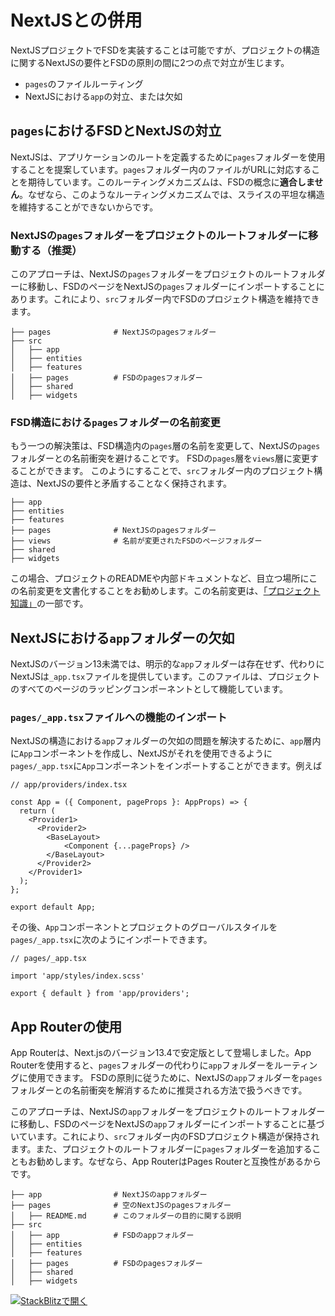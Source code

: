 # NextJSとの併用

NextJSプロジェクトでFSDを実装することは可能ですが、プロジェクトの構造に関するNextJSの要件とFSDの原則の間に2つの点で対立が生じます。

* `pages`のファイルルーティング
* NextJSにおける`app`の対立、または欠如

## `pages`におけるFSDとNextJSの対立[​](#pages-conflict "この見出しへの直接リンク")

NextJSは、アプリケーションのルートを定義するために`pages`フォルダーを使用することを提案しています。`pages`フォルダー内のファイルがURLに対応することを期待しています。このルーティングメカニズムは、FSDの概念に**適合しません**。なぜなら、このようなルーティングメカニズムでは、スライスの平坦な構造を維持することができないからです。

### NextJSの`pages`フォルダーをプロジェクトのルートフォルダーに移動する（推奨）[​](#nextjsのpagesフォルダーをプロジェクトのルートフォルダーに移動する推奨 "この見出しへの直接リンク")

このアプローチは、NextJSの`pages`フォルダーをプロジェクトのルートフォルダーに移動し、FSDのページをNextJSの`pages`フォルダーにインポートすることにあります。これにより、`src`フォルダー内でFSDのプロジェクト構造を維持できます。

```
├── pages              # NextJSのpagesフォルダー
├── src
│   ├── app
│   ├── entities
│   ├── features
│   ├── pages          # FSDのpagesフォルダー
│   ├── shared
│   ├── widgets
```

### FSD構造における`pages`フォルダーの名前変更[​](#fsd構造におけるpagesフォルダーの名前変更 "この見出しへの直接リンク")

もう一つの解決策は、FSD構造内の`pages`層の名前を変更して、NextJSの`pages`フォルダーとの名前衝突を避けることです。 FSDの`pages`層を`views`層に変更することができます。 このようにすることで、`src`フォルダー内のプロジェクト構造は、NextJSの要件と矛盾することなく保持されます。

```
├── app
├── entities
├── features
├── pages              # NextJSのpagesフォルダー
├── views              # 名前が変更されたFSDのページフォルダー
├── shared
├── widgets
```

この場合、プロジェクトのREADMEや内部ドキュメントなど、目立つ場所にこの名前変更を文書化することをお勧めします。この名前変更は、[「プロジェクト知識」](/documentation/ja/docs/about/understanding/knowledge-types.md)の一部です。

## NextJSにおける`app`フォルダーの欠如[​](#app-absence "この見出しへの直接リンク")

NextJSのバージョン13未満では、明示的な`app`フォルダーは存在せず、代わりにNextJSは`_app.tsx`ファイルを提供しています。このファイルは、プロジェクトのすべてのページのラッピングコンポーネントとして機能しています。

### `pages/_app.tsx`ファイルへの機能のインポート[​](#pages_apptsxファイルへの機能のインポート "この見出しへの直接リンク")

NextJSの構造における`app`フォルダーの欠如の問題を解決するために、`app`層内に`App`コンポーネントを作成し、NextJSがそれを使用できるように`pages/_app.tsx`に`App`コンポーネントをインポートすることができます。例えば

```
// app/providers/index.tsx

const App = ({ Component, pageProps }: AppProps) => {
  return (
    <Provider1>
      <Provider2>
        <BaseLayout>
            <Component {...pageProps} />
        </BaseLayout>
      </Provider2>
    </Provider1>
  );
};

export default App;
```

その後、`App`コンポーネントとプロジェクトのグローバルスタイルを`pages/_app.tsx`に次のようにインポートできます。

```
// pages/_app.tsx

import 'app/styles/index.scss'

export { default } from 'app/providers';
```

## App Routerの使用[​](#app-router "この見出しへの直接リンク")

App Routerは、Next.jsのバージョン13.4で安定版として登場しました。App Routerを使用すると、`pages`フォルダーの代わりに`app`フォルダーをルーティングに使用できます。 FSDの原則に従うために、NextJSの`app`フォルダーを`pages`フォルダーとの名前衝突を解消するために推奨される方法で扱うべきです。

このアプローチは、NextJSの`app`フォルダーをプロジェクトのルートフォルダーに移動し、FSDのページをNextJSの`app`フォルダーにインポートすることに基づいています。これにより、`src`フォルダー内のFSDプロジェクト構造が保持されます。また、プロジェクトのルートフォルダーに`pages`フォルダーを追加することもお勧めします。なぜなら、App RouterはPages Routerと互換性があるからです。

```
├── app                # NextJSのappフォルダー
├── pages              # 空のNextJSのpagesフォルダー
│   ├── README.md      # このフォルダーの目的に関する説明
├── src
│   ├── app            # FSDのappフォルダー
│   ├── entities
│   ├── features
│   ├── pages          # FSDのpagesフォルダー
│   ├── shared
│   ├── widgets
```

[![StackBlitzで開く](https://developer.stackblitz.com/img/open_in_stackblitz.svg)](https://stackblitz.com/edit/stackblitz-starters-aiez55?file=README.md)
